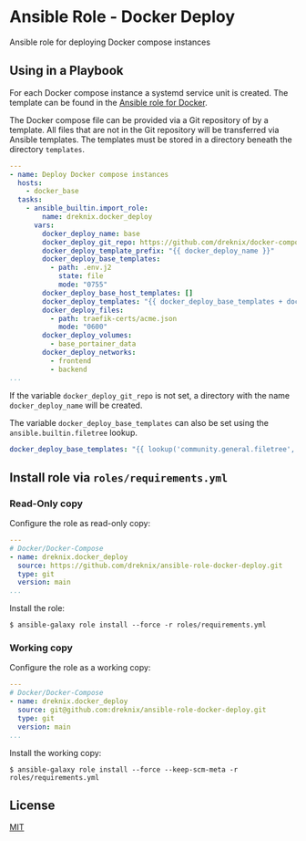# Ansible Role - Docker Deploy

Ansible role for deploying Docker compose instances

## Using in a Playbook

For each Docker compose instance a systemd service unit is created. The template
can be found in the [Ansible role for Docker](https://github.com/dreknix/ansible-role-docker).

The Docker compose file can be provided via a Git repository of by a template.
All files that are not in the Git repository will be transferred via Ansible
templates. The templates must be stored in a directory beneath the directory
`templates`.

```yaml
---
- name: Deploy Docker compose instances
  hosts:
    - docker_base
  tasks:
    - ansible_builtin.import_role:
        name: dreknix.docker_deploy
      vars:
        docker_deploy_name: base
        docker_deploy_git_repo: https://github.com/dreknix/docker-compose-base
        docker_deploy_template_prefix: "{{ docker_deploy_name }}"
        docker_deploy_base_templates:
          - path: .env.j2
            state: file
            mode: "0755"
        docker_deploy_base_host_templates: []
        docker_deploy_templates: "{{ docker_deploy_base_templates + docker_deploy_base_host_templates }}"
        docker_deploy_files:
          - path: traefik-certs/acme.json
            mode: "0600"
        docker_deploy_volumes:
          - base_portainer_data
        docker_deploy_networks:
          - frontend
          - backend
...
```

If the variable `docker_deploy_git_repo` is not set, a directory with the name
`docker_deploy_name` will be created.

The variable `docker_deploy_base_templates` can also be set using the
`ansible.builtin.filetree` lookup.

```yaml
docker_deploy_base_templates: "{{ lookup('community.general.filetree', '{{ playbook_dir }}/templates/{{ docker_deploy_template_prefix }}/') }}"
```

## Install role via `roles/requirements.yml`

### Read-Only copy

Configure the role as read-only copy:

```yml
---
# Docker/Docker-Compose
- name: dreknix.docker_deploy
  source: https://github.com/dreknix/ansible-role-docker-deploy.git
  type: git
  version: main
...
```

Install the role:

```console
$ ansible-galaxy role install --force -r roles/requirements.yml
```

### Working copy

Configure the role as a working copy:

```yml
---
# Docker/Docker-Compose
- name: dreknix.docker_deploy
  source: git@github.com:dreknix/ansible-role-docker-deploy.git
  type: git
  version: main
...
```

Install the working copy:

```console
$ ansible-galaxy role install --force --keep-scm-meta -r roles/requirements.yml
```

## License

[MIT](https://github.com/dreknix/ansible-role-docker-deploy/blob/main/LICENSE)

